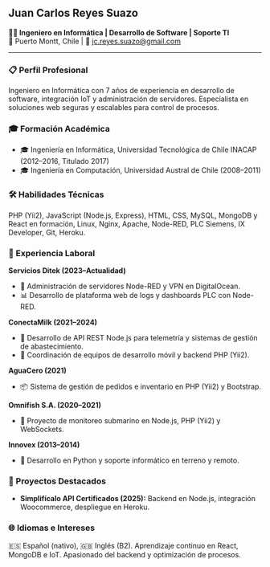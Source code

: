 ## Juan Carlos Reyes Suazo  
**👨‍💻 Ingeniero en Informática | Desarrollo de Software | Soporte TI**  
📍 Puerto Montt, Chile | 📧 [jc.reyes.suazo@gmail.com](mailto:jc.reyes.suazo@gmail.com)  

---

### 📋 Perfil Profesional  
Ingeniero en Informática con 7 años de experiencia en desarrollo de software, integración IoT y administración de servidores. Especialista en soluciones web seguras y escalables para control de procesos.

### 🎓 Formación Académica  
- 🎓 Ingeniería en Informática, Universidad Tecnológica de Chile INACAP (2012–2016, Titulado 2017)  
- 🎓 Ingeniería en Computación, Universidad Austral de Chile (2008–2011)  

### 🛠️ Habilidades Técnicas  
PHP (Yii2), JavaScript (Node.js, Express), HTML, CSS, MySQL, MongoDB y React en formación, Linux, Nginx, Apache, Node-RED, PLC Siemens, IX Developer, Git, Heroku.

### 💼 Experiencia Laboral  
**Servicios Ditek (2023–Actualidad)**  
- 🔧 Administración de servidores Node-RED y VPN en DigitalOcean.  
- 📊 Desarrollo de plataforma web de logs y dashboards PLC con Node-RED.  

**ConectaMilk (2021–2024)**  
- 🚀 Desarrollo de API REST Node.js para telemetría y sistemas de gestión de abastecimiento.  
- 👥 Coordinación de equipos de desarrollo móvil y backend PHP (Yii2).  

**AguaCero (2021)**  
- 📦 Sistema de gestión de pedidos e inventario en PHP (Yii2) y Bootstrap.  

**Omnifish S.A. (2020–2021)**  
- 🌊 Proyecto de monitoreo submarino en Node.js, PHP (Yii2) y WebSockets.  

**Innovex (2013–2014)**  
- 🐍 Desarrollo en Python y soporte informático en terreno y remoto.  

### 🚀 Proyectos Destacados  
- **Simplifícalo API Certificados (2025):** Backend en Node.js, integración Woocommerce, despliegue en Heroku.  

### 🌐 Idiomas e Intereses  
🇪🇸 Español (nativo), 🇬🇧 Inglés (B2). Aprendizaje continuo en React, MongoDB e IoT. Apasionado del backend y optimización de procesos.
